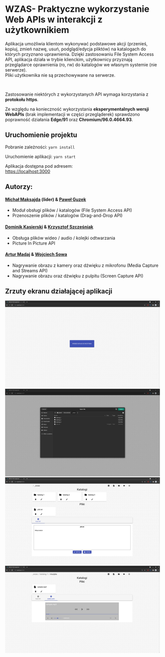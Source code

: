 # WZAS- Praktyczne wykorzystanie Web APIs w interakcji z użytkownikiem

Aplikacja umożliwia klientom wykonywać podstawowe akcji (przenieś, kopiuj, zmień nazwę, usuń, podgląd/edycja pliktów) na katalogach do których przyznano uprawnienia.
Dzięki zastosowaniu File System Access API, aplikacja działa w trybie klienckim, 
użytkownicy przyznają przeglądarce oprawnienia (ro, rw) do katalogów we własnym systemie (nie serwerze).  
Pliki użytkownika nie są przechowywane na serwerze.

&nbsp;

Zastosowanie niektórych z wykorzystanych API wymaga korzystania z **protokołu https**.  

Ze względu na konieczność wykorzystania **eksperymentalnych wersji WebAPIs** (brak implementacji w części przegląderek) 
sprawdzono poprawność działania **Edge/91** oraz **Chromium/96.0.4664.93**.

## Uruchomienie projektu

Pobranie zależności: `yarn install`

Uruchomienie aplikacji: `yarn start`

Aplikacja dostępna pod adresem:\
[https://localhost:3000](https://localhost:3000)



## Autorzy:

#### [Michał Maksajda](https://github.com/adjaskam) (lider) & [Paweł Guzek](https://github.com/pguzek1)
  - Moduł obsługi plików / katalogów (File System Access API)
  - Przenoszenie plików / katalogów (Drag-and-Drop API)

#### [Dominik Kasierski](https://github.com/DominikKasierski) & [Krzysztof Szcześniak](https://github.com/k-szczesniak)
  - Obsługa plików wideo / audio / kolejki odtwarzania
  - Picture In Picture API

#### [Artur Madaj](https://github.com/Arturro99) & [Wojciech Sowa](https://github.com/WojciechSova)
  - Nagrywanie obrazu z kamery oraz dźwięku z mikrofonu (Media Capture and Streams API)
  - Nagrywanie obrazu oraz dźwięku z pulpitu (Screen Capture API)

## Zrzuty ekranu działającej aplikacji

![Image01](https://github.com/TULbaghia/WZAS-File-Explorer/raw/master/.git_img/img01.png)
![Image02](https://github.com/TULbaghia/WZAS-File-Explorer/raw/master/.git_img/img02.png)
![Image03](https://github.com/TULbaghia/WZAS-File-Explorer/raw/master/.git_img/img03.png)
![Image04](https://github.com/TULbaghia/WZAS-File-Explorer/raw/master/.git_img/img04.png)